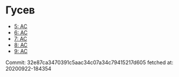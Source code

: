 # Гусев
- [5: AC](5.md)
- [6: AC](6.md)
- [7: AC](7.md)
- [8: AC](8.md)
- [9: AC](9.md)

Commit: 32e87ca3470391c5aac34c07a34c79415217d605
 fetched at: 20200922-184354
